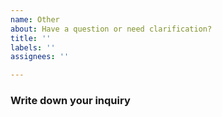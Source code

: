 ```yaml
---
name: Other
about: Have a question or need clarification?
title: ''
labels: ''
assignees: ''

---
```

### Write down your inquiry ###
<!-- Write your question/inquiry here and any addition context -->
